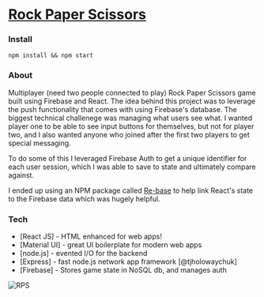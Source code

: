 # [Rock Paper Scissors](http://www.nickparidon.com/#/rps)

### Install

```
npm install && npm start
```

### About

Multiplayer (need two people connected to play) Rock Paper Scissors game built using Firebase and React. The idea behind this project was to leverage the push functionality that comes with using Firebase's database. The biggest technical challenege was managing what users see what. I wanted player one to be able to see input buttons for themselves, but not for player two, and I also wanted anyone who joined after the first two players to get special messaging. 

To do some of this I leveraged Firebase Auth to get a unique identifier for each user session, which I was able to save to state and ultimately compare against.

I ended up using an NPM package called [Re-base](https://www.npmjs.com/package/react-rebase) to help link React's state to the Firebase data which was hugely helpful. 

### Tech

* [React JS] - HTML enhanced for web apps!
* [Material UI] - great UI boilerplate for modern web apps
* [node.js] - evented I/O for the backend
* [Express] - fast node.js network app framework [@tjholowaychuk]
* [Firebase] - Stores game state in NoSQL db, and manages auth


![RPS](http://www.nickparidon.com/static/media/rps.2939915b.png)
